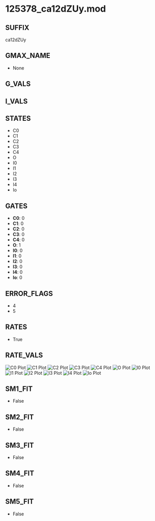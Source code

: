 # 125378_ca12dZUy.mod

## SUFFIX

ca12dZUy

## GMAX_NAME

- None

## G_VALS


## I_VALS


## STATES

- C0
- C1
- C2
- C3
- C4
- O
- I0
- I1
- I2
- I3
- I4
- Io

## GATES

- **C0**: 0
- **C1**: 0
- **C2**: 0
- **C3**: 0
- **C4**: 0
- **O**: 1
- **I0**: 0
- **I1**: 0
- **I2**: 0
- **I3**: 0
- **I4**: 0
- **Io**: 0

## ERROR_FLAGS

- 4
- 5

## RATES

- True

## RATE_VALS

![C0 Plot](/Users/pbozelos/Dropbox/icg-Chai-Panos/supermodels/output_markdown_files/Ca/125378_ca12dZUy.mod/images/C0.png)
![C1 Plot](/Users/pbozelos/Dropbox/icg-Chai-Panos/supermodels/output_markdown_files/Ca/125378_ca12dZUy.mod/images/C1.png)
![C2 Plot](/Users/pbozelos/Dropbox/icg-Chai-Panos/supermodels/output_markdown_files/Ca/125378_ca12dZUy.mod/images/C2.png)
![C3 Plot](/Users/pbozelos/Dropbox/icg-Chai-Panos/supermodels/output_markdown_files/Ca/125378_ca12dZUy.mod/images/C3.png)
![C4 Plot](/Users/pbozelos/Dropbox/icg-Chai-Panos/supermodels/output_markdown_files/Ca/125378_ca12dZUy.mod/images/C4.png)
![O Plot](/Users/pbozelos/Dropbox/icg-Chai-Panos/supermodels/output_markdown_files/Ca/125378_ca12dZUy.mod/images/O.png)
![I0 Plot](/Users/pbozelos/Dropbox/icg-Chai-Panos/supermodels/output_markdown_files/Ca/125378_ca12dZUy.mod/images/I0.png)
![I1 Plot](/Users/pbozelos/Dropbox/icg-Chai-Panos/supermodels/output_markdown_files/Ca/125378_ca12dZUy.mod/images/I1.png)
![I2 Plot](/Users/pbozelos/Dropbox/icg-Chai-Panos/supermodels/output_markdown_files/Ca/125378_ca12dZUy.mod/images/I2.png)
![I3 Plot](/Users/pbozelos/Dropbox/icg-Chai-Panos/supermodels/output_markdown_files/Ca/125378_ca12dZUy.mod/images/I3.png)
![I4 Plot](/Users/pbozelos/Dropbox/icg-Chai-Panos/supermodels/output_markdown_files/Ca/125378_ca12dZUy.mod/images/I4.png)
![Io Plot](/Users/pbozelos/Dropbox/icg-Chai-Panos/supermodels/output_markdown_files/Ca/125378_ca12dZUy.mod/images/Io.png)

## SM1_FIT

- False

## SM2_FIT

- False

## SM3_FIT

- False

## SM4_FIT

- False

## SM5_FIT

- False

